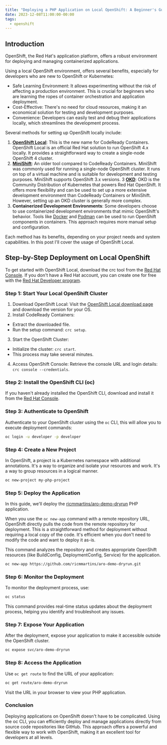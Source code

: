 ```yaml
---
title: "Deploying a PHP Application on Local OpenShift: A Beginner's Guide"
date: 2023-12-08T11:00:00-00:00
tags:
  - openshift
---
```


## Introduction

OpenShift, the Red Hat's application platform, offers a robust environment for deploying and managing containerized applications. 

Using a local OpenShift environment, offers several benefits, especially for developers who are new to OpenShift or Kubernetes:

- Safe Learning Environment: It allows experimenting without the risk of affecting a production environment. This is crucial for beginners who are learning the ropes of container orchestration and application deployment.
- Cost-Effective: There's no need for cloud resources, making it an economical solution for testing and development purposes.
- Convenience: Developers can easily test and debug their applications locally, which streamlines the development process.

Several methods for setting up OpenShift locally include:

1. **[OpenShift Local](https://developers.redhat.com/products/openshift-local/overview)**: This is the new name for CodeReady Containers. OpenShift Local is an official Red Hat solution to run OpenShift 4.x locally. It provides a straightforward way to create a single-node OpenShift 4 cluster.
2. **[MiniShift](https://github.com/minishift/minishift)**: An older tool compared to CodeReady Containers. MiniShift was commonly used for running a single-node OpenShift cluster. It runs on top of a virtual machine and is suitable for development and testing purposes. MiniShift supports OpenShift 3.x versions.
3 **[OKD](https://www.okd.io/)**: OKD is the Community Distribution of Kubernetes that powers Red Hat OpenShift. It offers more flexibility and can be used to set up a more extensive development environment than CodeReady Containers or MiniShift. However, setting up an OKD cluster is generally more complex.
4. **Containerized Development Environments**: Some developers choose to use containerized development environments that mimic OpenShift's behavior. Tools like [Docker](https://www.docker.com/) and [Podman](https://podman.io/) can be used to run OpenShift components in containers. This approach requires more manual setup and configuration.

Each method has its benefits, depending on your project needs and system capabilities. In this post I'll cover the usage of OpenShift Local.

## Step-by-Step Deployment on Local OpenShift

To get started with OpenShift Local, download the crc tool from the [Red Hat Console](https://console.redhat.com/openshift/create/local). If you don't have a Red Hat account, you can create one for free with the [Red Hat Developer program](https://developers.redhat.com/about).

### Step 1: Start Your Local OpenShift Cluster

1. Download OpenShift Local: Visit the [OpenShift Local download page](https://cloud.redhat.com/openshift/install/crc/installer-provisioned) and download the version for your OS.
2. Install CodeReady Containers:
- Extract the downloaded file.
- Run the setup command: `crc setup`.
3. Start the OpenShift Cluster:
- Initialize the cluster: `crc start`.
- This process may take several minutes.
4. Access OpenShift Console:
Retrieve the console URL and login details: `crc console --credentials`.

### Step 2: Install the OpenShift CLI (oc)

If you haven't already installed the OpenShift CLI, download and install it from the [Red Hat Console](https://console.redhat.com/openshift/downloads#tool-oc).

### Step 3: Authenticate to OpenShift

Authenticate to your OpenShift cluster using the `oc` CLI,  this will allow you to execute deployment commands:

```bash
oc login -u developer -p developer
```

### Step 4: Create a New Project

In OpenShift, a project is a Kubernetes namespace with additional annotations. It's a way to organize and isolate your resources and work.  It's a way to group resources in a logical manner.

```bash
oc new-project my-php-project
```

### Step 5: Deploy the Application

In this guide, we'll deploy the [ricmmartins/aro-demo-dryrun](https://github.com/ricmmartins/aro-demo-dryrun) PHP application. 

When you use the `oc new-app` command with a remote repository URL, OpenShift directly pulls the code from the remote repository for deployment. This is a straightforward method for deployment without requiring a local copy of the code. It's efficient when you don't need to modify the code and want to deploy it as-is.

This command analyzes the repository and creates appropriate OpenShift resources (like BuildConfig, DeploymentConfig, Service) for the application.

```bash
oc new-app https://github.com/ricmmartins/aro-demo-dryrun.git
```

### Step 6: Monitor the Deployment

To monitor the deployment process, use:

```bash
oc status
```
This command provides real-time status updates about the deployment process, helping you identify and troubleshoot any issues.

### Step 7: Expose Your Application

After the deployment, expose your application to make it accessible outside the OpenShift cluster. 

```bash
oc expose svc/aro-demo-dryrun
```

### Step 8: Access the Application

Use `oc get route` to find the URL of your application:

```bash
oc get route/aro-demo-dryrun
```

Visit the URL in your browser to view your PHP application.

### Conclusion

Deploying applications on OpenShift doesn't have to be complicated. Using the oc CLI, you can efficiently deploy and manage applications directly from source code repositories like GitHub. This approach offers a powerful and flexible way to work with OpenShift, making it an excellent tool for developers at all levels.
